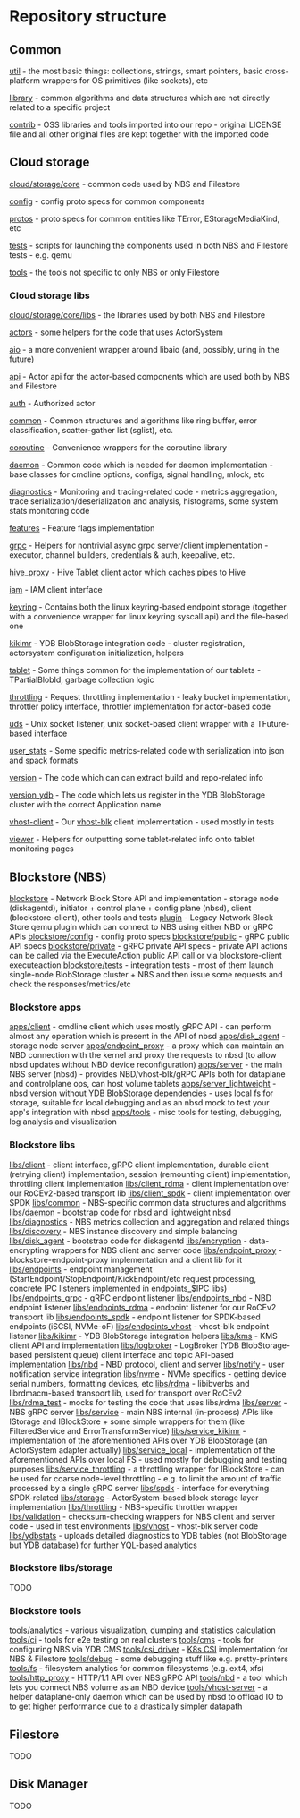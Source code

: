 # Repository structure

## Common
[util](/util) - the most basic things: collections, strings, smart pointers, basic cross-platform wrappers for OS primitives (like sockets), etc

[library](/library) - common algorithms and data structures which are not directly related to a specific project

[contrib](/contrib) - OSS libraries and tools imported into our repo - original LICENSE file and all other original files are kept together with the imported code

## Cloud storage
[cloud/storage/core](/cloud/storage/core) - common code used by NBS and Filestore

[config](/cloud/storage/core/config) - config proto specs for common components

[protos](/cloud/storage/core/protos) - proto specs for common entities like TError, EStorageMediaKind, etc

[tests](/cloud/storage/core/tests) - scripts for launching the components used in both NBS and Filestore tests - e.g. qemu

[tools](/cloud/storage/core/tools) - the tools not specific to only NBS or only Filestore

### Cloud storage libs
[cloud/storage/core/libs](/cloud/storage/core/libs) - the libraries used by both NBS and Filestore

[actors](/cloud/storage/core/libs/actors) - some helpers for the code that uses ActorSystem

[aio](/cloud/storage/core/libs/aio) - a more convenient wrapper around libaio (and, possibly, uring in the future)

[api](/cloud/storage/core/libs/api) - Actor api for the actor-based components which are used both by NBS and Filestore

[auth](/cloud/storage/core/libs/auth) - Authorized actor

[common](/cloud/storage/core/libs/common) - Common structures and algorithms like ring buffer, error classification, scatter-gather list (sglist), etc.

[coroutine](/cloud/storage/core/libs/coroutine) - Convenience wrappers for the coroutine library

[daemon](/cloud/storage/core/libs/daemon) - Common code which is needed for daemon implementation - base classes for cmdline options, configs, signal handling, mlock, etc

[diagnostics](/cloud/storage/core/libs/diagnostics) - Monitoring and tracing-related code - metrics aggregation, trace serialization/deserialization and analysis, histograms, some system stats monitoring code

[features](/cloud/storage/core/libs/features) - Feature flags implementation

[grpc](/cloud/storage/core/libs/grpc) - Helpers for nontrivial async grpc server/client implementation - executor, channel builders, credentials & auth, keepalive, etc.

[hive_proxy](/cloud/storage/core/libs/hive_proxy) - Hive Tablet client actor which caches pipes to Hive

[iam](/cloud/storage/core/libs/iam) - IAM client interface

[keyring](/cloud/storage/core/libs/keyring) - Contains both the linux keyring-based endpoint storage (together with a convenience wrapper for linux keyring syscall api) and the file-based one 

[kikimr](/cloud/storage/core/libs/kikimr) - YDB BlobStorage integration code - cluster registration, actorsystem configuration initialization, helpers

[tablet](/cloud/storage/core/libs/tablet) - Some things common for the implementation of our tablets - TPartialBlobId, garbage collection logic

[throttling](/cloud/storage/core/libs/throttling) - Request throttling implementation - leaky bucket implementation, throttler policy interface, throttler implementation for actor-based code

[uds](/cloud/storage/core/libs/uds) - Unix socket listener, unix socket-based client wrapper with a TFuture-based interface

[user_stats](/cloud/storage/core/libs/user_stats) - Some specific metrics-related code with serialization into json and spack formats

[version](/cloud/storage/core/libs/version) - The code which can can extract build and repo-related info

[version_ydb](/cloud/storage/core/libs/version_ydb) - The code which lets us register in the YDB BlobStorage cluster with the correct Application name

[vhost-client](/cloud/storage/core/libs/vhost-client) - Our [vhost-blk](https://archive.fosdem.org/2023/schedule/event/sds_vhost_user_blk/) client implementation - used mostly in tests

[viewer](/cloud/storage/core/libs/viewer) - Helpers for outputting some tablet-related info onto tablet monitoring pages

## Blockstore (NBS)
[blockstore](/cloud/blockstore) - Network Block Store API and implementation - storage node (diskagentd), initiator + control plane + config plane (nbsd), client (blockstore-client), other tools and tests
[plugin](/cloud/vm) - Legacy Network Block Store qemu plugin which can connect to NBS using either NBD or gRPC APIs
[blockstore/config](/cloud/blockstore/config) - config proto specs
[blockstore/public](/cloud/blockstore/public) - gRPC public API specs
[blockstore/private](/cloud/blockstore/private) - gRPC private API specs - private API actions can be called via the ExecuteAction public API call or via blockstore-client executeaction
[blockstore/tests](/cloud/blockstore/tests) - integration tests - most of them launch single-node BlobStorage cluster + NBS and then issue some requests and check the responses/metrics/etc

### Blockstore apps
[apps/client](/cloud/blockstore/apps/client) - cmdline client which uses mostly gRPC API - can perform almost any operation which is present in the API of nbsd
[apps/disk_agent](/cloud/blockstore/apps/disk_agent) - storage node server
[apps/endpoint_proxy](/cloud/blockstore/apps/endpoint_proxy) - a proxy which can maintain an NBD connection with the kernel and proxy the requests to nbsd (to allow nbsd updates without NBD device reconfiguration)
[apps/server](/cloud/blockstore/apps/server) - the main NBS server (nbsd) - provides NBD/vhost-blk/gRPC APIs both for dataplane and controlplane ops, can host volume tablets
[apps/server_lightweight](/cloud/blockstore/apps/server_lightweight) - nbsd version without YDB BlobStorage dependencies - uses local fs for storage, suitable for local debugging and as an nbsd mock to test your app's integration with nbsd
[apps/tools](/cloud/blockstore/apps/tools) - misc tools for testing, debugging, log analysis and visualization

### Blockstore libs
[libs/client](/cloud/blockstore/libs/client) - client interface, gRPC client implementation, durable client (retrying client) implementation, session (remounting client) implementation, throttling client implementation
[libs/client_rdma](/cloud/blockstore/libs/client_rdma) - client implementation over our RoCEv2-based transport lib
[libs/client_spdk](/cloud/blockstore/libs/client_spdk) - client implementation over SPDK
[libs/common](/cloud/blockstore/libs/common) - NBS-specific common data structures and algorithms
[libs/daemon](/cloud/blockstore/libs/daemon) - bootstrap code for nbsd and lightweight nbsd
[libs/diagnostics](/cloud/blockstore/libs/diagnostics) - NBS metrics collection and aggregation and related things
[libs/discovery](/cloud/blockstore/libs/discovery) - NBS instance discovery and simple balancing
[libs/disk_agent](/cloud/blockstore/libs/disk_agent) - bootstrap code for diskagentd
[libs/encryption](/cloud/blockstore/libs/encryption) - data-encrypting wrappers for NBS client and server code
[libs/endpoint_proxy](/cloud/blockstore/libs/endpoint_proxy) - blockstore-endpoint-proxy implementation and a client lib for it
[libs/endpoints](/cloud/blockstore/libs/endpoints) - endpoint management (StartEndpoint/StopEndpoint/KickEndpoint/etc request processing, concrete IPC listeners implemented in endpoints_$IPC libs)
[libs/endpoints_grpc](/cloud/blockstore/libs/endpoints_grpc) - gRPC endpoint listener
[libs/endpoints_nbd](/cloud/blockstore/libs/endpoints_nbd) - NBD endpoint listener
[libs/endpoints_rdma](/cloud/blockstore/libs/endpoints_rdma) - endpoint listener for our RoCEv2 transport lib
[libs/endpoints_spdk](/cloud/blockstore/libs/endpoints_spdk) - endpoint listener for SPDK-based endpoints (iSCSI, NVMe-oF)
[libs/endpoints_vhost](/cloud/blockstore/libs/endpoints_vhost) - vhost-blk endpoint listener
[libs/kikimr](/cloud/blockstore/libs/kikimr) - YDB BlobStorage integration helpers
[libs/kms](/cloud/blockstore/libs/kms) - KMS client API and implementation
[libs/logbroker](/cloud/blockstore/libs/logbroker) - LogBroker (YDB BlobStorage-based persistent queue) client interface and topic API-based implementation
[libs/nbd](/cloud/blockstore/libs/nbd) - NBD protocol, client and server
[libs/notify](/cloud/blockstore/libs/notify) - user notification service integration
[libs/nvme](/cloud/blockstore/libs/nvme) - NVMe specifics - getting device serial numbers, formatting devices, etc
[libs/rdma](/cloud/blockstore/libs/rdma) - libibverbs and librdmacm-based transport lib, used for transport over RoCEv2
[libs/rdma_test](/cloud/blockstore/libs/rdma_test) - mocks for testing the code that uses libs/rdma
[libs/server](/cloud/blockstore/libs/server) - NBS gRPC server 
[libs/service](/cloud/blockstore/libs/service) - main NBS internal (in-process) APIs like IStorage and IBlockStore + some simple wrappers for them (like FilteredService and ErrorTransformService)
[libs/service_kikimr](/cloud/blockstore/libs/service) - implementation of the aforementioned APIs over YDB BlobStorage (an ActorSystem adapter actually)
[libs/service_local](/cloud/blockstore/libs/service_local) - implementation of the aforementioned APIs over local FS - used mostly for debugging and testing purposes
[libs/service_throttling](/cloud/blockstore/libs/service_throttling) - a throttling wrapper for IBlockStore - can be used for coarse node-level throttling - e.g. to limit the amount of traffic processed by a single gRPC server
[libs/spdk](/cloud/blockstore/libs/spdk) - interface for everything SPDK-related
[libs/storage](/cloud/blockstore/libs/storage) - ActorSystem-based block storage layer implementation
[libs/throttling](/cloud/blockstore/libs/throttling) - NBS-specific throttler wrapper
[libs/validation](/cloud/blockstore/libs/validation) - checksum-checking wrappers for NBS client and server code - used in test environments
[libs/vhost](/cloud/blockstore/libs/vhost) - vhost-blk server code
[libs/ydbstats](/cloud/blockstore/libs/ydbstats) - uploads detailed diagnostics to YDB tables (not BlobStorage but YDB database) for further YQL-based analytics

### Blockstore libs/storage

TODO

### Blockstore tools
[tools/analytics](/cloud/blockstore/tools/analytics) - various visualization, dumping and statistics calculation
[tools/ci](/cloud/blockstore/tools/ci) - tools for e2e testing on real clusters
[tools/cms](/cloud/blockstore/tools/cms) - tools for configuring NBS via YDB CMS
[tools/csi_driver](/cloud/blockstore/tools/csi_driver) - [K8s CSI](https://kubernetes-csi.github.io/docs/) implementation for NBS & Filestore 
[tools/debug](/cloud/blockstore/tools/debug) - some debugging stuff like e.g. pretty-printers
[tools/fs](/cloud/blockstore/tools/fs) - filesystem analytics for common filesystems (e.g. ext4, xfs)
[tools/http_proxy](/cloud/blockstore/tools/http_proxy) - HTTP/1.1 API over NBS gRPC API
[tools/nbd](/cloud/blockstore/tools/nbd) - a tool which lets you connect NBS volume as an NBD device
[tools/vhost-server](/cloud/blockstore/tools/vhost-server) - a helper dataplane-only daemon which can be used by nbsd to offload IO to to get higher performance due to a drastically simpler datapath

## Filestore

TODO

## Disk Manager

TODO
